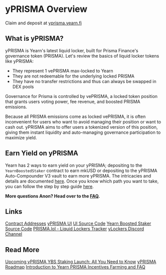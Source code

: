 # yPRISMA Overview

Claim and deposit at [yprisma.yearn.fi](https://yprisma.yearn.fi)

## What is yPRISMA?

yPRISMA is Yearn's latest liquid locker, built for Prisma Finance's governance token (PRISMA). Let's review the basics of liquid locker tokens like yPRISMA:

- They represent 1 vePRISMA max-locked to Yearn
- They are not redeemable for the underlying locked PRISMA
- They have no transfer restrictions and thus can always be swapped in DEX pools

Governance for Prisma is controlled by vePRISMA, a locked token position that grants users voting power, fee revenue, and boosted PRISMA emissions.

Because all PRISMA emissions come as locked vePRISMA, it is often inconvenient for users who want to avoid managing their position or want to cash out. yPRISMA aims to offer users a tokenized version of this position, giving them instant liquidity and auto-managing governance participation to maximize yield.

## Earn Yield on yPRISMA

Yearn has 2 ways to earn yield on your yPRISMA; depositing to the `YearnBoostedStaker` contract to earn mkUSD or depositing to the yPRISMA Auto-Compounder V3 vault to earn more yPRISMA. The intricacies and details are documented [here](../overview#earning-yield-with-ylockers). Once you know which path you want to take, you can follow the step by step guide [here](yprisma-guide.md).

**More questions Anon? Head over to the [FAQ](yprisma-faq.md).**

## Links

<PrettyLink>[Contract Addresses](/developers/addresses/yprisma-contracts)</PrettyLink>
<PrettyLink>[yPRISMA UI](https://yprisma.yearn.fi/)</PrettyLink>
<PrettyLink>[UI Source Code](https://github.com/yearn/ylockers-ui)</PrettyLink>
<PrettyLink>[Yearn Boosted Staker Source Code](https://github.com/yearn/yearn-boosted-staker)</PrettyLink>
<PrettyLink>[PRISMA.lol - Liquid Lockers Tracker](https://www.prisma.lol/)</PrettyLink>
<PrettyLink>[yLockers Discord Channel](https://discord.com/channels/734804446353031319/1186417376275730552)</PrettyLink>

## Read More

<PrettyLink>[Upcoming yPRISMA YBS Staking Launch: All You Need to Know](https://blog.yearn.fi/ybs-yprisma-launch)</PrettyLink>
<PrettyLink>[yPRISMA Roadmap](https://medium.com/iearn/yprisma-roadmap-8fb3e2376594)</PrettyLink>
<PrettyLink>[Introduction to Yearn PRISMA Incentives Farming and FAQ](/getting-started/products/ylockers/yprisma/yprisma-faq)</PrettyLink>
